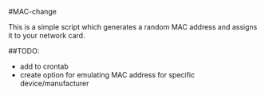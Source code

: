#MAC-change

This is a simple script which generates a random MAC address and assigns it to
your network card.

##TODO:
* add to crontab
* create option for emulating MAC address for specific device/manufacturer
